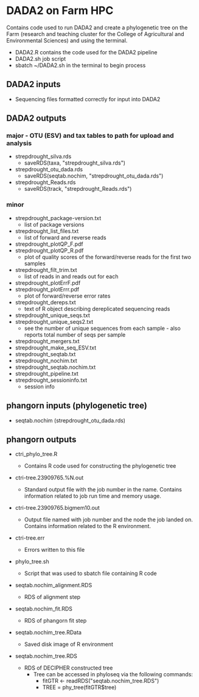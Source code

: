 # DADA2 on Farm HPC
Contains code used to run DADA2 and create a phylogenetic tree on the Farm (research and teaching cluster for the College of Agricultural and Environmental Sciences) and using the terminal.

- DADA2.R contains the code used for the DADA2 pipeline
- DADA2.sh job script
- sbatch ~/DADA2.sh in the terminal to begin process

## DADA2 inputs
- Sequencing files formatted correctly for input into DADA2

## DADA2 outputs
### major - OTU (ESV) and tax tables to path for upload and analysis
- strepdrought_silva.rds
  - saveRDS(taxa, "strepdrought_silva.rds")
- strepdrought_otu_dada.rds
  - saveRDS(seqtab.nochim, "strepdrought_otu_dada.rds")
- strepdrought_Reads.rds
  - saveRDS(track, "strepdrought_Reads.rds")
### minor
- strepdrought_package-version.txt 
  - list of package versions
- strepdrought_list_files.txt
  -  list of forward and reverse reads
- strepdrought_plotQP_F.pdf
- strepdrought_plotQP_R.pdf
  - plot of quality scores of the forward/reverse reads for the first two samples
- strepdrought_filt_trim.txt
  - list of reads in and reads out for each
- strepdrought_plotErrF.pdf
- strepdrought_plotErrr.pdf
  - plot of forward/reverse error rates
- strepdrought_dereps.txt
  - text of R object describing dereplicated sequencing reads
- strepdrought_unique_seqs.txt
- strepdrought_unique_seqs2.txt
  - see the number of unique sequences from each sample - also reports total number of seqs per sample
- strepdrought_mergers.txt
- strepdrought_make_seq_ESV.txt
- strepdrought_seqtab.txt
- strepdrought_nochim.txt
- strepdrought_seqtab.nochim.txt
- strepdrought_pipeline.txt
- strepdrought_sessioninfo.txt
  - session info

## phangorn inputs (phylogenetic tree)
- seqtab.nochim (strepdrought_otu_dada.rds)

## phangorn outputs
- ctri_phylo_tree.R
  - Contains R code used for constructing the phylogenetic tree

- ctri-tree.23909765.%N.out
  - Standard output file with the job number in the name. Contains information related to job run time and memory usage.

- ctri-tree.23909765.bigmem10.out
  - Output file named with job number and the node the job landed on. Contains information related to the R environment.

- ctri-tree.err
  - Errors written to this file

- phylo_tree.sh
  - Script that was used to sbatch file containing R code

- seqtab.nochim_alignment.RDS
  - RDS of alignment step

- seqtab.nochim_fit.RDS
  - RDS of phangorn fit step

- seqtab.nochim_tree.RData
  - Saved disk image of R environment

- seqtab.nochim_tree.RDS
  - RDS of DECIPHER constructed tree
    - Tree can be accessed in phyloseq via the following commands:
      - fitGTR <- readRDS("seqtab.nochim_tree.RDS")
      - TREE = phy_tree(fitGTR$tree)
